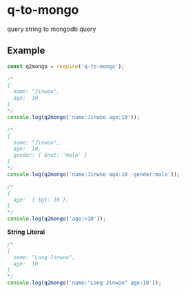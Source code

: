 q-to-mongo
====

query string to mongodb query

Example
----
```js
const q2mongo = require('q-to-mongo');

/*
{
  name: "Jinwoo",
  age:  10
}
*/
console.log(q2mongo('name:Jinwoo age:10'));
```
```js
/*
{
  name: "Jinwoo",
  age:  10,
  gender: { $not: 'male' }
}
*/
console.log(q2mongo('name:Jinwoo age:10 -gender:male'));
```
```js
/*
{
  age:  { $gt: 10 },
}
*/
console.log(q2mongo('age:>10'));
```
__String Literal__
```js
/*
{
  name: "Long Jinwoo",
  age:  10
}
*/
console.log(q2mongo('name:"Long Jinwoo" age:10'));
```
